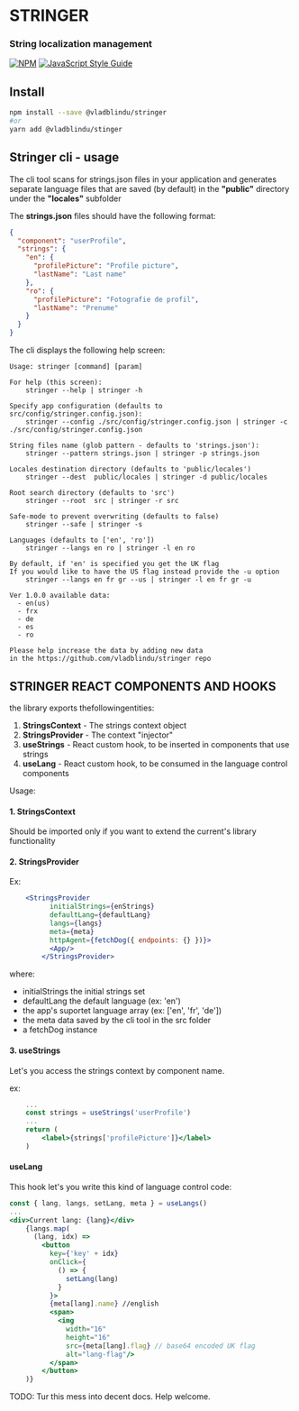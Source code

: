 # STRINGER
### String localization management

[![NPM](https://img.shields.io/npm/v/stringer.svg)](https://www.npmjs.com/package/stringer)
[![JavaScript Style Guide](https://img.shields.io/badge/code_style-standard-brightgreen.svg)](https://standardjs.com)

## Install

```bash
npm install --save @vladblindu/stringer
#or
yarn add @vladblindu/stinger
```

## Stringer cli - usage

The cli tool scans for strings.json files in your application and generates
separate language files that are saved (by default) in the
**"public"** directory under the **"locales"** subfolder

The **strings.json** files should have the following format:
```json
{
  "component": "userProfile",
  "strings": {
    "en": {
      "profilePicture": "Profile picture",
      "lastName": "Last name"
    },
    "ro": {
      "profilePicture": "Fotografie de profil",
      "lastName": "Prenume"
    }
  }
}
```

The cli displays the following help screen:

    Usage: stringer [command] [param]

    For help (this screen):
        stringer --help | stringer -h

    Specify app configuration (defaults to src/config/stringer.config.json):
        stringer --config ./src/config/stringer.config.json | stringer -c ./src/config/stringer.config.json

    String files name (glob pattern - defaults to 'strings.json'):
        stringer --pattern strings.json | stringer -p strings.json

    Locales destination directory (defaults to 'public/locales')
        stringer --dest  public/locales | stringer -d public/locales

    Root search directory (defaults to 'src')
        stringer --root  src | stringer -r src

    Safe-mode to prevent overwriting (defaults to false)
        stringer --safe | stringer -s

    Languages (defaults to ['en', 'ro'])
        stringer --langs en ro | stringer -l en ro

    By default, if 'en' is specified you get the UK flag
    If you would like to have the US flag instead provide the -u option
        stringer --langs en fr gr --us | stringer -l en fr gr -u

    Ver 1.0.0 available data:
      - en(us)
      - frx
      - de
      - es
      - ro

    Please help increase the data by adding new data
    in the https://github.com/vladblindu/stringer repo

## STRINGER REACT COMPONENTS AND HOOKS

the library exports thefollowingentities:

1. **StringsContext** - The strings context object
2. **StringsProvider** - The context "injector"
3. **useStrings** - React custom hook, to be inserted in components that use strings
4. **useLang** - React custom hook, to be consumed in the language control components

Usage:

#### 1. **StringsContext**
Should be imported only if you want to extend the current's library functionality

#### 2. **StringsProvider**
Ex:
```jsx harmony
    <StringsProvider
          initialStrings={enStrings}
          defaultLang={defaultLang}
          langs={langs}
          meta={meta}
          httpAgent={fetchDog({ endpoints: {} })}>
          <App/>
        </StringsProvider>
```
where:

* initialStrings the initial strings set
* defaultLang the default language (ex: 'en')
* the app's suportet language array (ex: ['en', 'fr', 'de'])
* the meta data saved by the cli tool in the src folder
* a fetchDog instance

#### 3. **useStrings**

Let's you access the strings context by component name.

ex:
```jsx harmony
    ...
    const strings = useStrings('userProfile')
    ...
    return (
        <label>{strings['profilePicture']}</label>
    )
```
####  **useLang**

This hook let's you write this kind of language control code:
```jsx harmony
const { lang, langs, setLang, meta } = useLangs()
...
<div>Current lang: {lang}</div>
    {langs.map(
      (lang, idx) =>
        <button
          key={'key' + idx}
          onClick={
            () => {
              setLang(lang)
            }
          }>
          {meta[lang].name} //english
          <span>
            <img
              width="16"
              height="16"
              src={meta[lang].flag} // base64 encoded UK flag
              alt="lang-flag"/>
          </span>
        </button>
    )}
```

TODO: Tur this mess into decent docs. Help welcome.
